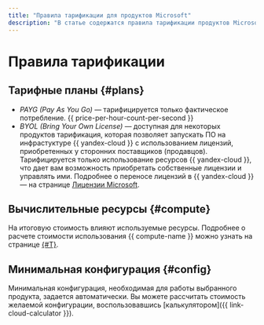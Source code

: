 ```yaml
---
title: "Правила тарификации для продуктов Microsoft"
description: "В статье содержатся правила тарификации продуктов Microsoft."
---
```


# Правила тарификации

## Тарифные планы {#plans}

* _PAYG (Pay As You Go)_ — тарифицируется только фактическое потребление. {{ price-per-hour-count-per-second }}
* _BYOL (Bring Your Own License)_ — доступная для некоторых продуктов тарификация, которая позволяет запускать ПО на инфрастуктуре {{ yandex-cloud }} с использованием лицензий, приобретенных у сторонних поставщиков (продавцов). Тарифицируется только использование ресурсов {{ yandex-cloud }}, что дает вам возможность приобретать собственные лицензии и управлять ими. Подробнее о переносе лицензий в {{ yandex-cloud }} — на странице [Лицензии Microsoft](licensing.md#mobility).

## Вычислительные ресурсы {#compute}

На итоговую стоимость влияют используемые ресурсы. Подробнее о расчете стоимости использования {{ compute-name }} можно узнать на странице [{#T}](../compute/pricing.md). 

## Минимальная конфигурация {#config}

Минимальная конфигурация, необходимая для работы выбранного продукта, задается автоматически. Вы можете рассчитать стоимость желаемой конфигурации, воспользовавшись [калькулятором]({{ link-cloud-calculator }}).
